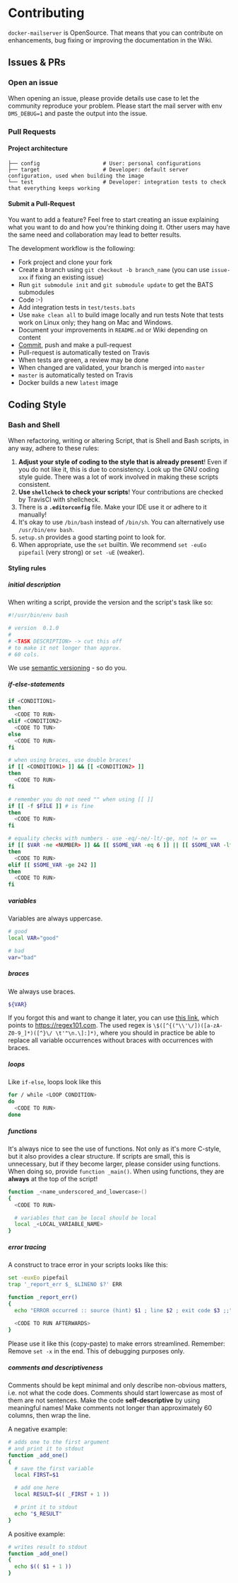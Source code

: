 # Contributing

`docker-mailserver` is OpenSource. That means that you can contribute on enhancements, bug fixing or improving the documentation in the Wiki.

## Issues & PRs

### Open an issue

When opening an issue, please provide details use case to let the community reproduce your problem.
Please start the mail server with env `DMS_DEBUG=1` and paste the output into the issue.

### Pull Requests

#### Project architecture

``` TXT
├── config                    # User: personal configurations
├── target                    # Developer: default server configuration, used when building the image
└── test                      # Developer: integration tests to check that everything keeps working
```

#### Submit a Pull-Request

You want to add a feature? Feel free to start creating an issue explaining what you want to do and how you're thinking doing it. Other users may have the same need and collaboration may lead to better results.

The development workflow is the following:

- Fork project and clone your fork
- Create a branch using `git checkout -b branch_name` (you can use `issue-xxx` if fixing an existing issue)
- Run `git submodule init` and `git submodule update` to get the BATS submodules
- Code :-)
- Add integration tests in `test/tests.bats`
- Use `make clean all` to build image locally and run tests
  Note that tests work on Linux only; they hang on Mac and Windows.
- Document your improvements in `README.md` or Wiki depending on content
- [Commit](https://help.github.com/articles/closing-issues-via-commit-messages/), push and make a pull-request
- Pull-request is automatically tested on Travis
- When tests are green, a review may be done
- When changed are validated, your branch is merged into `master`
- `master` is automatically tested on Travis
- Docker builds a new `latest` image

## Coding Style

### Bash and Shell

When refactoring, writing or altering Script, that is Shell and Bash scripts, in any way, adhere to these rules:

1. **Adjust your style of coding to the style that is already present**! Even if you do not like it, this is due to consistency. Look up the GNU coding style guide. There was a lot of work involved in making these scripts consistent.
2. **Use `shellcheck` to check your scripts**! Your contributions are checked by TravisCI with shellcheck.
3. There is a **`.editorconfig`** file. Make your IDE use it or adhere to it manually!
4. It's okay to use `/bin/bash` instead of `/bin/sh`. You can alternatively use `/usr/bin/env bash`.
5. `setup.sh` provides a good starting point to look for.
6. When appropriate, use the `set` builtin. We recommend `set -euEo pipefail` (very strong) or `set -uE` (weaker).

#### Styling rules

##### initial description

When writing a script, provide the version and the script's task like so:

``` BASH
#!/usr/bin/env bash

# version  0.1.0
#
# <TASK DESCRIPTION> -> cut this off
# to make it not longer than approx.
# 60 cols.
```

We use [semantic versioning](https://semver.org/) - so do you.

##### if-else-statements

``` BASH
if <CONDITION1>
then
  <CODE TO RUN>
elif <CONDITION2>
  <CODE TO TUN>
else
  <CODE TO RUN>
fi

# when using braces, use double braces!
if [[ <CONDITION1> ]] && [[ <CONDITION2> ]]
then
  <CODE TO RUN>
fi

# remember you do not need "" when using [[ ]]
if [[ -f $FILE ]] # is fine
then
  <CODE TO RUN>
fi

# equality checks with numbers - use -eq/-ne/-lt/-ge, not != or ==
if [[ $VAR -ne <NUMBER> ]] && [[ $SOME_VAR -eq 6 ]] || [[ $SOME_VAR -lt 42 ]]
then
  <CODE TO RUN>
elif [[ $SOME_VAR -ge 242 ]]
then
  <CODE TO RUN>
fi
```

##### variables

Variables are always uppercase.

``` BASH
# good
local VAR="good"

# bad
var="bad"
```

##### braces

We always use braces.

``` BASH
${VAR}
```

If you forgot this and want to change it later, you can use [this link](https://regex101.com/r/ikzJpF/4), which points to <https://regex101.com>. The used regex is `\$([^{("\\'\/])([a-zA-Z0-9_]*)([^}\/ \t'"\n.\]:]*)`, where you should in practice be able to replace all variable occurrences without braces with occurrences with braces.

##### loops

Like `if-else`, loops look like this

``` BASH
for / while <LOOP CONDITION>
do
  <CODE TO RUN>
done
```

##### functions

It's always nice to see the use of functions. Not only as it's more C-style, but it also provides a clear structure. If scripts are small, this is unnecessary, but if they become larger, please consider using functions. When doing so, provide `function _main()`. When using functions, they are **always** at the top of the script!

``` BASH
function _<name_underscored_and_lowercase>()
{
  <CODE TO RUN>

  # variables that can be local should be local
  local _<LOCAL_VARIABLE_NAME>
}
```

##### error tracing

A construct to trace error in your scripts looks like this:

``` BASH
set -euxEo pipefail
trap '_report_err $_ $LINENO $?' ERR

function _report_err()
{
  echo "ERROR occurred :: source (hint) $1 ; line $2 ; exit code $3 ;;" >&2
  
  <CODE TO RUN AFTERWARDS>
}
```

Please use it like this (copy-paste) to make errors streamlined. Remember: Remove `set -x` in the end. This of debugging purposes only.

##### comments and descriptiveness

Comments should be kept minimal and only describe non-obvious matters, i.e. not what the code does. Comments should start lowercase as most of them are not sentences. Make the code **self-descriptive** by using meaningful names! Make comments not longer than approximately 60 columns, then wrap the line.

A negative example:

``` BASH
# adds one to the first argument
# and print it to stdout
function _add_one()
{
  # save the first variable
  local FIRST=$1

  # add one here
  local RESULT=$(( _FIRST + 1 ))

  # print it to stdout
  echo "$_RESULT"
}
```

A positive example:

``` BASH
# writes result to stdout
function _add_one()
{
  echo $(( $1 + 1 ))
}
